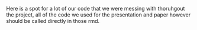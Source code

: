 Here is a spot for a lot of our code that we were messing with thoruhgout the project, all of the code we used for the presentation and paper however should be called directly in those rmd. 
